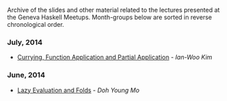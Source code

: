 Archive of the slides and other material related to the lectures presented at the Geneva Haskell Meetups. Month-groups below are sorted in reverse chronological order.

### July, 2014
* [Currying, Function Application and Partial Application](https://github.com/haskell-geneva/lectures/blob/master/talk20140702.pdf) - _Ian-Woo Kim_

### June, 2014
* [Lazy Evaluation and Folds](https://github.com/haskell-geneva/lectures/blob/master/talk20140626.pdf) - _Doh Young Mo_
